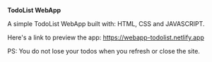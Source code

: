 **TodoList WebApp**

A simple TodoList WebApp built with: HTML, CSS and JAVASCRIPT.

Here's a link to preview the app: https://webapp-todolist.netlify.app

PS: You do not lose your todos when you refresh or close the site.
